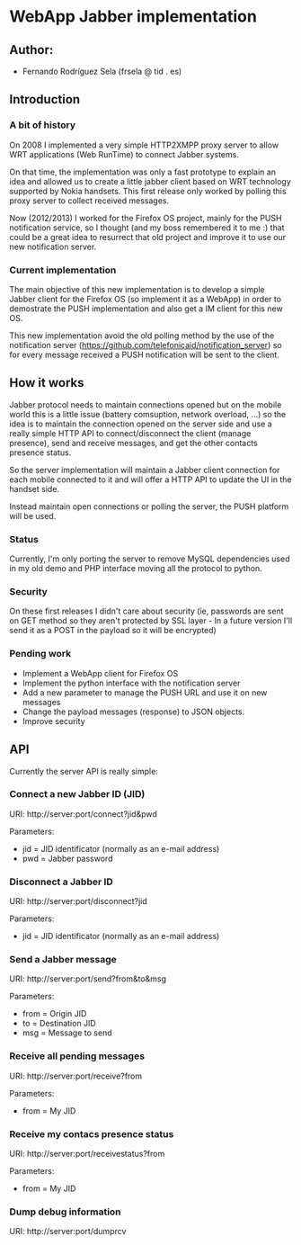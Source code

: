 WebApp Jabber implementation
===

## Author:

- Fernando Rodríguez Sela (frsela @ tid . es)

## Introduction

### A bit of history

On 2008 I implemented a very simple HTTP2XMPP proxy server to allow WRT applications
(Web RunTime) to connect Jabber systems.

On that time, the implementation was only a fast prototype to explain an idea and
allowed us to create a little jabber client based on WRT technology supported by
Nokia handsets. This first release only worked by polling this proxy server to collect
received messages.

Now (2012/2013) I worked for the Firefox OS project, mainly for the PUSH notification
service, so I thought (and my boss remembered it to me :) that could be a great idea
to resurrect that old project and improve it to use our new notification server.

### Current implementation

The main objective of this new implementation is to develop a simple Jabber client
for the Firefox OS (so implement it as a WebApp) in order to demostrate the PUSH
implementation and also get a IM client for this new OS.

This new implementation avoid the old polling method by the use of the
notification server (https://github.com/telefonicaid/notification_server) so for
every message received a PUSH notification will be sent to the client.

## How it works

Jabber protocol needs to maintain connections opened but on the mobile world this
is a little issue (battery comsuption, network overload, ...) so the idea is to
maintain the connection opened on the server side and use a really simple HTTP API
to connect/disconnect the client (manage presence), send and receive messages,
and get the other contacts presence status.

So the server implementation will maintain a Jabber client connection for each
mobile connected to it and will offer a HTTP API to update the UI in the handset
side.

Instead maintain open connections or polling the server, the PUSH platform will
be used.

### Status

Currently, I'm only porting the server to remove MySQL dependencies used in my
old demo and PHP interface moving all the protocol to python.

### Security

On these first releases I didn't care about security (ie, passwords are sent on
GET method so they aren't protected by SSL layer - In a future version I'll send
it as a POST in the payload so it will be encrypted)

### Pending work

* Implement a WebApp client for Firefox OS
* Implement the python interface with the notification server
* Add a new parameter to manage the PUSH URL and use it on new messages
* Change the payload messages (response) to JSON objects.
* Improve security

## API

Currently the server API is really simple:

### Connect a new Jabber ID (JID)

URI: http://server:port/connect?jid&pwd

Parameters:

* jid = JID identificator (normally as an e-mail address)
* pwd = Jabber password

### Disconnect a Jabber ID

URI: http://server:port/disconnect?jid

Parameters:

* jid = JID identificator (normally as an e-mail address)

### Send a Jabber message

URI: http://server:port/send?from&to&msg

Parameters:

* from = Origin JID
* to = Destination JID
* msg = Message to send

### Receive all pending messages

URI: http://server:port/receive?from

Parameters:

* from = My JID

### Receive my contacs presence status

URI: http://server:port/receivestatus?from

Parameters:

* from = My JID

### Dump debug information

URI: http://server:port/dumprcv